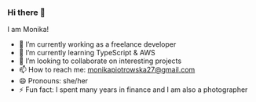### Hi there 👋

I am Monika!  

- 🔭 I’m currently working as a freelance developer
- 🌱 I’m currently learning TypeScript & AWS
- 👯 I’m looking to collaborate on interesting projects
- 📫 How to reach me: monikapiotrowska27@gmail.com
- 😄 Pronouns: she/her
- ⚡ Fun fact: I spent many years in finance and I am also a photographer

